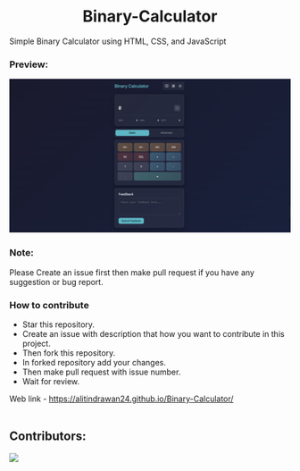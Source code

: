 <h1 align='center'>Binary-Calculator</h1>

Simple Binary Calculator using HTML, CSS, and JavaScript  
### Preview:
<img width="960" alt="image" src="./img/screenshot.png">


### Note:
Please Create an issue first then make pull request if you have any suggestion or bug report.

### How to contribute <br>

* Star this repository.
* Create an issue with description that how you want to contribute in this project.
* Then fork this repository.
* In forked repository add your changes.
* Then make pull request with issue number.
* Wait for review.

Web link - https://alitindrawan24.github.io/Binary-Calculator/
<br><br>

## Contributors:
<a href="https://github.com/Alitindrawan24/Binary-Calculator/graphs/contributors">
  <img src="https://contrib.rocks/image?repo=Alitindrawan24/Binary-Calculator&anon=1" />
</a>
